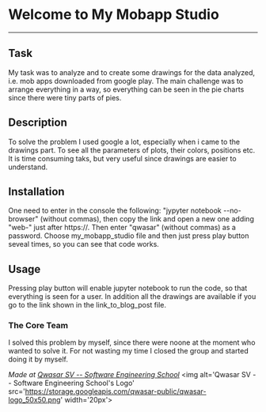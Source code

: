 # Welcome to My Mobapp Studio
***

## Task
My task was to analyze and to create some drawings for the data analyzed, i.e. mob apps downloaded from google play. The main challenge was to arrange everything in a way, so everything can be seen in the pie charts since there were tiny parts of pies. 

## Description
To solve the problem I used google a lot, especially when i came to the drawings part. To see all the parameters of plots, their colors, positions etc. It is time consuming taks, but very useful since drawings are easier to understand.

## Installation
One need to enter in the console the following: "jypyter notebook --no-browser" (without commas), then copy the link and open a new one adding "web-" just after https://. Then enter "qwasar" (without commas) as a password. Choose my_mobapp_studio file and then just press play button seveal times, so you can see that code works. 

## Usage
Pressing play button will enable jupyter notebook to run the code, so that everything is seen for a user. In addition all the drawings are available if you go to the link shown in the link_to_blog_post file.

### The Core Team
I solved this problem by myself, since there were noone at the moment who wanted to solve it. For not wasting my time I closed the group and started doing it by myself.

<span><i>Made at <a href='https://qwasar.io'>Qwasar SV -- Software Engineering School</a></i></span>
<span><img alt='Qwasar SV -- Software Engineering School's Logo' src='https://storage.googleapis.com/qwasar-public/qwasar-logo_50x50.png' width='20px'></span>
